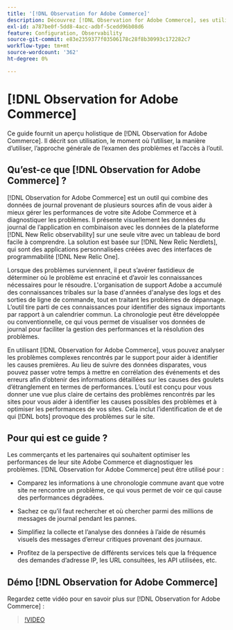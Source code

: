 ```yaml
---
title: '[!DNL Observation for Adobe Commerce]'
description: Découvrez [!DNL Observation for Adobe Commerce], ses utilisations, quand utiliser et comment obtenir un accès.
exl-id: a787be0f-5dd8-4acc-adbf-5cedd96b08d6
feature: Configuration, Observability
source-git-commit: e83e2359377f03506178c28f8b30993c172282c7
workflow-type: tm+mt
source-wordcount: '362'
ht-degree: 0%

---
```


# [!DNL Observation for Adobe Commerce]

Ce guide fournit un aperçu holistique de [!DNL Observation for Adobe Commerce]. Il décrit son utilisation, le moment où l’utiliser, la manière d’utiliser, l’approche générale de l’examen des problèmes et l’accès à l’outil.

## Qu’est-ce que [!DNL Observation for Adobe Commerce] ?

[!DNL Observation for Adobe Commerce] est un outil qui combine des données de journal provenant de plusieurs sources afin de vous aider à mieux gérer les performances de votre site Adobe Commerce et à diagnostiquer les problèmes. Il présente visuellement les données du journal de l’application en combinaison avec les données de la plateforme [!DNL New Relic observability] sur une seule vitre avec un tableau de bord facile à comprendre. La solution est basée sur [!DNL New Relic Nerdlets], qui sont des applications personnalisées créées avec des interfaces de programmabilité [!DNL New Relic One].

Lorsque des problèmes surviennent, il peut s’avérer fastidieux de déterminer où le problème est enraciné et d’avoir les connaissances nécessaires pour le résoudre. L&#39;organisation de support Adobe a accumulé des connaissances tribales sur la base d&#39;années d&#39;analyse des logs et des sorties de ligne de commande, tout en traitant les problèmes de dépannage. L’outil tire parti de ces connaissances pour identifier des signaux importants par rapport à un calendrier commun. La chronologie peut être développée ou conventionnelle, ce qui vous permet de visualiser vos données de journal pour faciliter la gestion des performances et la résolution des problèmes.

En utilisant [!DNL Observation for Adobe Commerce], vous pouvez analyser les problèmes complexes rencontrés par le support pour aider à identifier les causes premières. Au lieu de suivre des données disparates, vous pouvez passer votre temps à mettre en corrélation des événements et des erreurs afin d’obtenir des informations détaillées sur les causes des goulets d’étranglement en termes de performances. L’outil est conçu pour vous donner une vue plus claire de certains des problèmes rencontrés par les sites pour vous aider à identifier les causes possibles des problèmes et à optimiser les performances de vos sites. Cela inclut l’identification de et de qui [!DNL bots] provoque des problèmes sur le site.

## Pour qui est ce guide ?

Les commerçants et les partenaires qui souhaitent optimiser les performances de leur site Adobe Commerce et diagnostiquer les problèmes. [!DNL Observation for Adobe Commerce] peut être utilisé pour :

* Comparez les informations à une chronologie commune avant que votre site ne rencontre un problème, ce qui vous permet de voir ce qui cause des performances dégradées.

* Sachez ce qu’il faut rechercher et où chercher parmi des millions de messages de journal pendant les pannes.

* Simplifiez la collecte et l’analyse des données à l’aide de résumés visuels des messages d’erreur critiques provenant des journaux.

* Profitez de la perspective de différents services tels que la fréquence des demandes d’adresse IP, les URL consultées, les API utilisées, etc.

## Démo [!DNL Observation for Adobe Commerce]

Regardez cette vidéo pour en savoir plus sur [!DNL Observation for Adobe Commerce] :

>[!VIDEO](https://video.tv.adobe.com/v/344444?quality=12)
